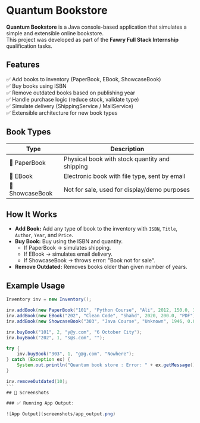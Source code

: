# Quantum Bookstore

**Quantum Bookstore** is a Java console-based application that simulates a simple and extensible online bookstore.  
This project was developed as part of the **Fawry Full Stack Internship** qualification tasks.

## Features

✅ Add books to inventory (PaperBook, EBook, ShowcaseBook)  
✅ Buy books using ISBN  
✅ Remove outdated books based on publishing year  
✅ Handle purchase logic (reduce stock, validate type)  
✅ Simulate delivery (ShippingService / MailService)  
✅ Extensible architecture for new book types  

## Book Types

| Type          | Description                                      |
|---------------|--------------------------------------------------|
| 📘 PaperBook   | Physical book with stock quantity and shipping   |
| 📗 EBook       | Electronic book with file type, sent by email    |
| 📕 ShowcaseBook| Not for sale, used for display/demo purposes     |

## How It Works

- **Add Book:** Add any type of book to the inventory with `ISBN`, `Title`, `Author`, `Year`, and `Price`.
- **Buy Book:** Buy using the ISBN and quantity. 
  - If PaperBook → simulates shipping.
  - If EBook → simulates email delivery.
  - If ShowcaseBook → throws error: "Book not for sale".
- **Remove Outdated:** Removes books older than given number of years.

## Example Usage

```java
Inventory inv = new Inventory();

inv.addBook(new PaperBook("101", "Python Course", "Ali", 2012, 150.0, 3));
inv.addBook(new EBook("202", "Clean Code", "Shahd", 2020, 200.0, "PDF"));
inv.addBook(new ShowcaseBook("303", "Java Course", "Unknown", 1946, 0.0));

inv.buyBook("101", 2, "y@y.com", "6 October City");
inv.buyBook("202", 1, "s@s.com", "");

try {
    inv.buyBook("303", 1, "g@g.com", "Nowhere");
} catch (Exception ex) {
    System.out.println("Quantum book store : Error: " + ex.getMessage());
}

inv.removeOutdated(10);
```​
## 📸 Screenshots

### ✅ Running App Output:

![App Output](screenshots/app_output.png)
